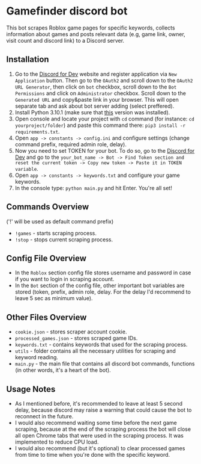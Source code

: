 # Gamefinder discord bot

This bot scrapes Roblox game pages for specific keywords, collects information about games and posts relevant data (e.g, game link, owner, visit count and discord link) to a Discord server.

## Installation
1. Go to the [Discord for Dev](discord.com/developers) website and register application via `New Application` button. Then go to the `OAuth2` and scroll down to the `OAuth2 URL Generator`, then click on `bot` checkbox, scroll down to the `Bot Permissions` and click on `Administrator` checkbox. Scroll down to the `Generated URL` and copy&paste link in your browser. This will open separate tab and ask about bot server adding (select preffered).
2. Install Python 3.10.1 (make sure that [this](https://www.python.org/downloads/release/python-3101/) version was installed).
3. Open console and locate your project with `cd` command (for instance: `cd yourproject/folder`) and paste this command there: `pip3 install -r requirements.txt`.
4. Open `app -> constants -> config.ini` and configure settings (change command prefix, required admin role, delay).
5. Now you need to set TOKEN for your bot. To do so, go to the [Discord for Dev](discord.com/developers) and go to the `your_bot_name -> Bot -> Find Token section and reset the current token -> Copy new token -> Paste it in TOKEN variable`.
6. Open `app -> constants -> keywords.txt` and configure your game keywords.
7. In the console type: `python main.py` and hit Enter. You're all set!

## Commands Overview
('!' will be used as default command prefix)

- `!games` - starts scraping process.
- `!stop` - stops current scraping process.

## Config File Overview
- In the `Roblox` section config file stores username and password in case if you want to login in scraping account.
- In the `Bot` section of the config file, other important bot variables are stored (token, prefix, admin role, delay. For the delay I'd recommend to leave 5 sec as minimum value).

## Other Files Overview
- `cookie.json` - stores scraper account cookie.
- `processed_games.json` - stores scraped game IDs.
- `keywords.txt` - contains keywords that used for the scraping process.
- `utils` - folder contains all the necessary utilities for scraping and keyword reading.
- `main.py` - the main file that contains all discord bot commands, functions (in other words, it's a heart of the bot).

## Usage Notes
- As I mentioned before, it's recommended to leave at least 5 second delay, because discord may raise a warning that could cause the bot to reconnect in the future.
- I would also recommend waiting some time before the next game scraping, because at the end of the scraping process the bot will close all open Chrome tabs that were used in the scraping process. It was implemented to reduce CPU load.
- I would also recommend (but it's optional) to clear processed games from time to time when you're done with the specific keyword.